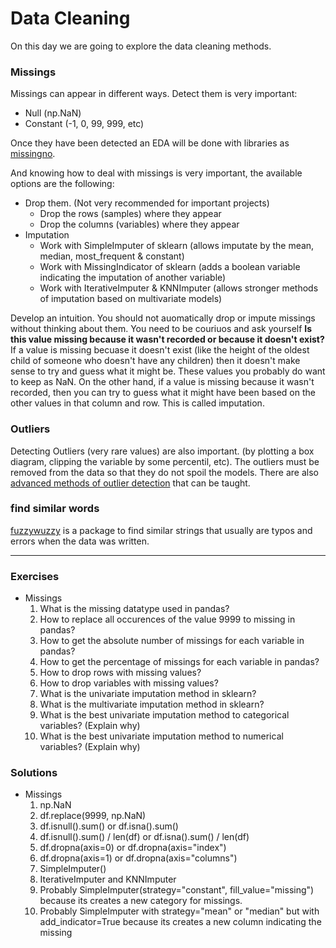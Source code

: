 # Data Cleaning

On this day we are going to explore the data cleaning methods.


### Missings

Missings can appear in different ways. Detect them is very important:
- Null (np.NaN)
- Constant (-1, 0, 99, 999, etc)

Once they have been detected an EDA will be done with libraries as [missingno](https://github.com/ResidentMario/missingno).

And knowing how to deal with missings is very important, the available options are the following:

- Drop them. (Not very recommended for important projects)
  - Drop the rows (samples) where they appear
  - Drop the columns (variables) where they appear
- Imputation
  - Work with SimpleImputer of sklearn (allows imputate by the mean, median, most_frequent & constant)
  - Work with MissingIndicator of sklearn (adds a boolean variable indicating the imputation of another variable)
  - Work with IterativeImputer & KNNImputer (allows stronger methods of imputation based on multivariate models)

Develop an intuition. You should not auomatically drop or impute missings without thinking about them. You need to be couriuos and ask yourself  **Is this value missing because it wasn't recorded or because it doesn't exist?** If a value is missing becuase it doesn't exist (like the height of the oldest child of someone who doesn't have any children) then it doesn't make sense to try and guess what it might be. These values you probably do want to keep as NaN. On the other hand, if a value is missing because it wasn't recorded, then you can try to guess what it might have been based on the other values in that column and row. This is called imputation.



### Outliers

Detecting Outliers (very rare values) are also important. (by plotting a box diagram, clipping the variable by some percentil, etc). The outliers must be removed from the data so that they do not spoil the models. There are also [advanced methods of outlier detection](https://scikit-learn.org/stable/modules/outlier_detection.html) that can be taught.


### find similar words

[fuzzywuzzy](https://github.com/seatgeek/fuzzywuzzy) is a package to find similar strings that usually are typos and errors when the data was written.

---

### Exercises

- Missings
  1. What is the missing datatype used in pandas?
  2. How to replace all occurences of the value 9999 to missing in pandas?
  3. How to get the absolute number of missings for each variable in pandas?
  4. How to get the percentage of missings for each variable in pandas?
  5. How to drop rows with missing values?
  6. How to drop variables with missing values?
  7. What is the univariate imputation method in sklearn?
  8. What is the multivariate imputation method in sklearn?
  9. What is the best univariate imputation method to categorical variables? (Explain why)
  10. What is the best univariate imputation method to numerical variables? (Explain why)


### Solutions

- Missings
  1. np.NaN
  2. df.replace(9999, np.NaN)
  3. df.isnull().sum() or df.isna().sum()
  4. df.isnull().sum() / len(df) or df.isna().sum() / len(df)
  5. df.dropna(axis=0) or df.dropna(axis="index")
  6. df.dropna(axis=1) or df.dropna(axis="columns")
  7. SimpleImputer()
  8. IterativeImputer and KNNImputer
  9. Probably SimpleImputer(strategy="constant", fill_value="missing") because its creates a new category for missings.
  10. Probably SimpleImputer with strategy="mean" or "median" but with add_indicator=True because its creates a new column indicating the missing